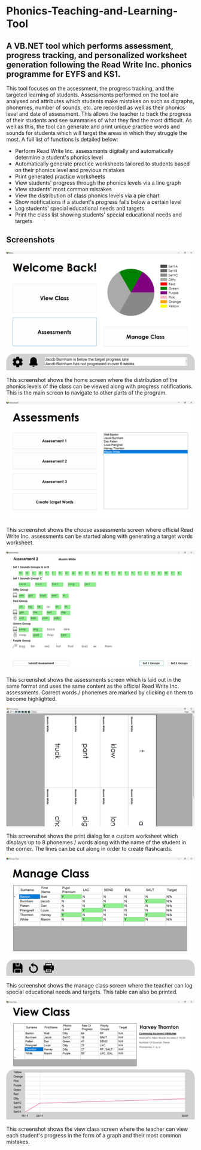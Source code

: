 # Phonics-Teaching-and-Learning-Tool

## A VB.NET tool which performs assessment, progress tracking, and personalized worksheet generation following the Read Write Inc. phonics programme for EYFS and KS1.

This tool focuses on the assessment, the progress tracking, and the targeted learning of students. Assessments performed on the tool are analysed and attributes which students make mistakes on such as digraphs, phonemes, number of sounds, etc. are recorded as well as their phonics level and date of assessment. This allows the teacher to track the progress of their students and see summaries of what they find the most difficult. As well as this, the tool can generate and print unique practice words and sounds for students which will target the areas in which they struggle the most. A full list of functions is detailed below:

* Perform Read Write Inc. assessments digitally and automatically determine a student's phonics level
* Automatically generate practice worksheets tailored to students based on their phonics level and previous mistakes
* Print generated practice worksheets
* View students' progress through the phonics levels via a line graph
* View students' most common mistakes
* View the distribution of class phonics levels via a pie chart
* Show notifications if a student's progress falls below a certain level
* Log students' special educational needs and targets
* Print the class list showing students' special educational needs and targets

## Screenshots

![Home Screen](Screenshots/home-screen.png)

This screenshot shows the home screen where the distribution of the phonics levels of the class can be viewed along with progress notifications. This is the main screen to navigate to other parts of the program.

![Choosing an Assessment](Screenshots/choose-assessment.png)

This screenshot shows the choose assessments screen where official Read Write Inc. assessments can be started along with generating a target words worksheet.

![Performing an Assessment](Screenshots/perform-assessment.png)

This screenshot shows the assessments screen which is laid out in the same format and uses the same content as the official Read Write Inc. assessments. Correct words / phonemes are marked by clicking on them to become highlighted.

![Printing a Custom Worksheet](Screenshots/print-custom-worksheet.png)

This screenshot shows the print dialog for a custom worksheet which displays up to 8 phonemes / words along with the name of the student in the corner. The lines can be cut along in order to create flashcards.

![Manage Class Special Educational Needs and Targets](Screenshots/manage-class.png)

This screenshot shows the manage class screen where the teacher can log special educational needs and targets. This table can also be printed.

![View Student Progress and Common Mistakes](Screenshots/view-class.png)

This screenshot shows the view class screen where the teacher can view each student's progress in the form of a graph and their most common mistakes. 